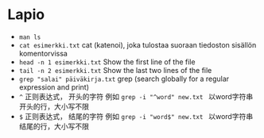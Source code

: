 # Lapio

* ``` man ls ```  
* ``` cat esimerkki.txt ``` cat (katenoi), joka tulostaa suoraan tiedoston sisällön komentorvissa
* ``` head -n 1 esimerkki.txt ``` Show the first line of the file 
* ``` tail -n 2 esimerkki.txt ``` Show the last two lines of the file
* ``` grep "salai" päiväkirja.txt ``` grep (search globally for a regular expression and print)
* ``` ^ ``` 正则表达式， 开头的字符 例如 ```grep -i "^word" new.txt ``` 以word字符串开头的行，大小写不限
* ``` $ ``` 正则表达式， 结尾的字符 例如 ```grep -i "word$" new.txt ``` 以word字符串结尾的行，大小写不限
